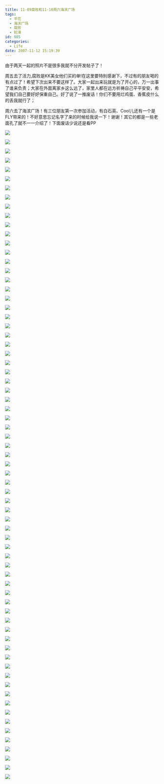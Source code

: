 ```yaml
---
title: 11-09腐败和11-10周六海滨广场
tags:
  - 平花
  - 海滨广场
  - 腐败
  - 轮滑
id: 985
categories:
  - Life
date: 2007-11-12 15:19:39
---
```


由于两天一起的照片不是很多我就不分开发帖子了！

周五去了活力,腐败是KK美女他们买的单!在这里要特别感谢下，不过有的朋友喝的有点过了！希望下次出来不要这样了。大家一起出来玩就是为了开心的，万一出事了谁来负责；大家在外面离家乡这么远了，家里人都在远方祈祷自己平平安安，希望我们自己要好好保重自己。好了说了一推废话！你们不要用烂鸡蛋、香蕉皮什么的丢我就行了；

周六去了海滨广场！有三位朋友第一次参加活动，有白石英、Cool儿还有一个是FLY带来的！不好意思忘记名字了来的时候给我说一下！谢谢！其它的都是一些老面孔了就不一一介绍了！下面废话少说还是看PP

![](/images/2007/11/12_144924_8770.jpg)

![](/images/2007/11/12_144939_8771.jpg)

![](/images/2007/11/12_144952_8772.jpg)

![](/images/2007/11/12_145007_8773.jpg)

![](/images/2007/11/12_145017_8774.jpg)

![](/images/2007/11/12_145027_8775.jpg)

![](/images/2007/11/12_145036_8776.jpg)

![](/images/2007/11/12_145047_8777.jpg)

![](/images/2007/11/12_145059_8778.jpg)

![](/images/2007/11/12_145113_8779.jpg)

![](/images/2007/11/12_145125_8780.jpg)

![](/images/2007/11/12_145135_8781.jpg)

![](/images/2007/11/12_145148_8782.jpg)

![](/images/2007/11/12_145202_8783.jpg)

![](/images/2007/11/12_145216_8784.jpg)

![](/images/2007/11/12_145237_8785.jpg)

![](/images/2007/11/12_145248_8786.jpg)

![](/images/2007/11/12_145257_8787.jpg)

![](/images/2007/11/12_145309_8788.jpg)

![](/images/2007/11/12_145323_8789.jpg)

![](/images/2007/11/12_145334_8790.jpg)

![](/images/2007/11/12_145347_8791.jpg)

![](/images/2007/11/12_145357_8792.jpg)

![](/images/2007/11/12_145408_8793.jpg)

![](/images/2007/11/12_145423_8794.jpg)

![](/images/2007/11/12_145434_8795.jpg)

![](/images/2007/11/12_145446_8796.jpg)

![](/images/2007/11/12_145458_8797.jpg)

![](/images/2007/11/12_145507_8798.jpg)

![](/images/2007/11/12_145518_8799.jpg)

![](/images/2007/11/12_145536_8800.jpg)

![](/images/2007/11/12_145545_8801.jpg)

![](/images/2007/11/12_145555_8802.jpg)

![](/images/2007/11/12_145605_8803.jpg)

![](/images/2007/11/12_145616_8804.jpg)

![](/images/2007/11/12_145629_8805.jpg)

![](/images/2007/11/12_145640_8806.jpg)

![](/images/2007/11/12_145652_8807.jpg)

![](/images/2007/11/12_145702_8808.jpg)

![](/images/2007/11/12_145712_8809.jpg)

![](/images/2007/11/12_145719_8810.jpg)

![](/images/2007/11/12_145802_8811.jpg)

![](/images/2007/11/12_145812_8812.jpg)

![](/images/2007/11/12_145819_8813.jpg)

![](/images/2007/11/12_145833_8814.jpg)

![](/images/2007/11/12_145852_8815.jpg)

![](/images/2007/11/12_145859_8816.jpg)

![](/images/2007/11/12_145907_8817.jpg)

![](/images/2007/11/12_145918_8818.jpg)

![](/images/2007/11/12_145925_8819.jpg)

![](/images/2007/11/12_145935_8820.jpg)

![](/images/2007/11/12_145942_8821.jpg)

![](/images/2007/11/12_145950_8822.jpg)

![](/images/2007/11/12_150003_8823.jpg)

![](/images/2007/11/12_150016_8824.jpg)

![](/images/2007/11/12_150024_8825.jpg)

![](/images/2007/11/12_150039_8826.jpg)

![](/images/2007/11/12_150052_8827.jpg)

![](/images/2007/11/12_150102_8828.jpg)

![](/images/2007/11/12_150108_8829.jpg)

![](/images/2007/11/12_150123_8830.jpg)

![](/images/2007/11/12_150133_8831.jpg)

![](/images/2007/11/12_150233_8832.jpg)

![](/images/2007/11/12_150239_8833.jpg)

![](/images/2007/11/12_150245_8834.jpg)

![](/images/2007/11/12_150251_8835.jpg)

![](/images/2007/11/12_150257_8836.jpg)

![](/images/2007/11/12_150303_8837.jpg)

![](/images/2007/11/12_150309_8838.jpg)

![](/images/2007/11/12_150316_8839.jpg)

![](/images/2007/11/12_150322_8840.jpg)